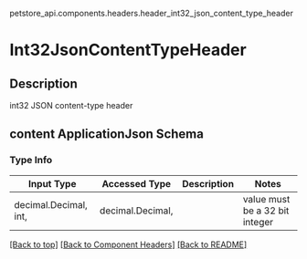 petstore_api.components.headers.header_int32_json_content_type_header
# Int32JsonContentTypeHeader

## Description
int32 JSON content-type header

## content ApplicationJson Schema

### Type Info
Input Type | Accessed Type | Description | Notes
------------ | ------------- | ------------- | -------------
decimal.Decimal, int,  | decimal.Decimal,  |  | value must be a 32 bit integer

[[Back to top]](#top) [[Back to Component Headers]](../../../README.md#Component-Headers) [[Back to README]](../../../README.md)
